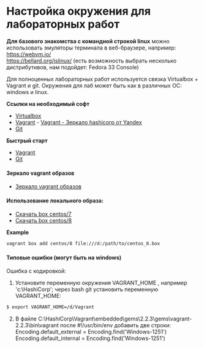 # Настройка окружения для лабораторных работ

**Для базового знакомства с командной строкой linux** можно использовать эмуляторы терминала в веб-браузере, например:  
https://webvm.io/  
https://bellard.org/jslinux/ (есть возможность выбрать несколько дистрибутивов, нам подойдет: Fedora 33 Console)  

Для полноценных лабораторных работ используется связка Virtualbox + Vagrant и git. Окружения для лаб может быть как в различных ОС: windows и linux.

**Ссылки на необходимый софт**
* [Virtualbox](https://www.virtualbox.org/wiki/Downloads)
* [Vagrant](https://www.vagrantup.com/downloads) - [Vagrant - Зеркало hashicorp от Yandex](https://hashicorp-releases.yandexcloud.net/vagrant/)
* [Git](https://git-scm.com/download/)

**Быстрый старт**
* [Vagrant](https://learn.hashicorp.com/collections/vagrant/getting-started)
* [Git](https://githowto.com/ru) 

#### Зеркало vagrant образов
* [Зеркало vagrant образов](https://vagrant.comcloud.xyz/boxes/search)
 
#### Использование локального образа:
* [Скачать box centos/7](https://disk.yandex.ru/d/1s0pATFHjFWHdA)
* [Скачать box centos/8](https://disk.yandex.ru/d/Pgy_NwE-APPE3A)

**Example**
```bash
vagrant box add centos/8 file:///d:/path/to/centos_8.box
```

#### Типовые ошибки (могут быть на windows)
Ошибка с кодировкой:
1. Установите переменную окружения VAGRANT_HOME , например 'c:\HashiCorp';
через bash git установить переменную VAGRANT_HOME:  
```bash
$ export VAGRANT_HOME=/d/Vagrant
```
2. В файле C:\HashiCorp\Vagrant\embedded\gems\2.2.3\gems\vagrant-2.2.3\bin\vagrant после #!/usr/bin/env добавить две строки:
Encoding.default_external = Encoding.find('Windows-1251')
Encoding.default_internal = Encoding.find('Windows-1251')  
